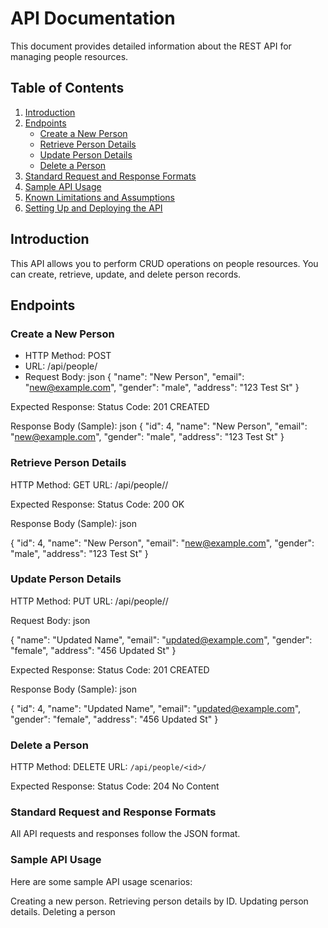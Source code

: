 # API Documentation

This document provides detailed information about the REST API for managing people resources.

## Table of Contents
1. [Introduction](#introduction)
2. [Endpoints](#endpoints)
   - [Create a New Person](#create-a-new-person)
   - [Retrieve Person Details](#retrieve-person-details)
   - [Update Person Details](#update-person-details)
   - [Delete a Person](#delete-a-person)
3. [Standard Request and Response Formats](#standard-request-and-response-formats)
4. [Sample API Usage](#sample-api-usage)
5. [Known Limitations and Assumptions](#known-limitations-and-assumptions)
6. [Setting Up and Deploying the API](#setting-up-and-deploying-the-api)

## Introduction
This API allows you to perform CRUD operations on people resources. You can create, retrieve, update, and delete person records.

## Endpoints

### Create a New Person

- HTTP Method: POST
- URL: /api/people/
- Request Body:
  json
  {
      "name": "New Person",
      "email": "new@example.com",
      "gender": "male",
      "address": "123 Test St"
  }

Expected Response:
Status Code: 201 CREATED

Response Body (Sample):
json
{
    "id": 4,
    "name": "New Person",
    "email": "new@example.com",
    "gender": "male",
    "address": "123 Test St"
}


### Retrieve Person Details

HTTP Method: GET
URL: /api/people/<id>/

Expected Response:
Status Code: 200 OK

Response Body (Sample):
json

{
    "id": 4,
    "name": "New Person",
    "email": "new@example.com",
    "gender": "male",
    "address": "123 Test St"
}


### Update Person Details

HTTP Method: PUT
URL: /api/people/<id>/

Request Body:
json

{
    "name": "Updated Name",
    "email": "updated@example.com",
    "gender": "female",
    "address": "456 Updated St"
}

Expected Response:
Status Code: 201 CREATED

Response Body (Sample):
json

{
    "id": 4,
    "name": "Updated Name",
    "email": "updated@example.com",
    "gender": "female",
    "address": "456 Updated St"
}


### Delete a Person

HTTP Method: DELETE
URL: `/api/people/<id>/`

Expected Response:
Status Code: 204 No Content


### Standard Request and Response Formats
All API requests and responses follow the JSON format.


### Sample API Usage
Here are some sample API usage scenarios:

Creating a new person.
Retrieving person details by ID.
Updating person details.
Deleting a person
